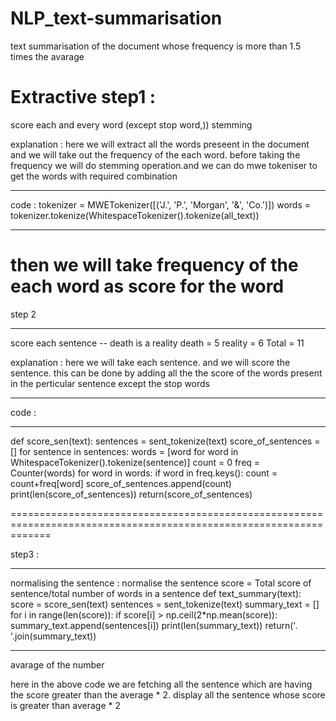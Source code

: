 # NLP_text-summarisation
text summarisation of the document whose frequency is more than 1.5 times the avarage


Extractive
step1 :
====================================================================================================================
score each and every word (except stop word,))
stemming

explanation : here we will extract all the words preseent in the document and we will take out the frequency of the each word.
before taking the frequency we will do stemming operation.and we can do mwe tokeniser to get the words with required combination

********************************************************************************************************************
code :
tokenizer = MWETokenizer([('J.', 'P.', 'Morgan', '&', 'Co.')])
words = tokenizer.tokenize(WhitespaceTokenizer().tokenize(all_text))

********************************************************************************************************************
then we will take frequency of the each word as score for the word
====================================================================================================================
step 2
*******************************************************************************************************************
score each sentence -- death is a reality death = 5 reality = 6 Total = 11

explanation :
here we will take each sentence. and we will score the sentence. this can be done by adding all the the score of the words present in  the perticular sentence except the stop words
********************************************************************************************************************
code :
********************************************************************************************************************
def score_sen(text):
    sentences = sent_tokenize(text)
    score_of_sentences = []
    for sentence in sentences:
        words = [word for word in WhitespaceTokenizer().tokenize(sentence)]
        count = 0
        freq = Counter(words)
        for word in words:
            if word in freq.keys():
                count = count+freq[word]
        score_of_sentences.append(count)
    print(len(score_of_sentences))
    return(score_of_sentences)
   
===================================================================================================================

step3 :
*******************************************************************************************************************
normalising the sentence : normalise the sentence score =  Total score of sentence/total number of words in a sentence
def text_summary(text):
    score = score_sen(text)
    sentences = sent_tokenize(text)
    summary_text = []
    for i in range(len(score)):
        if score[i] > np.ceil(2*np.mean(score)):
            summary_text.append(sentences[i])
    print(len(summary_text))
    return('. '.join(summary_text))
*********************************************************************************************************************
avarage of the number

here in the above code we are fetching all the sentence which are having the score greater than the average * 2. 
display all the sentence whose score is greater than average * 2
